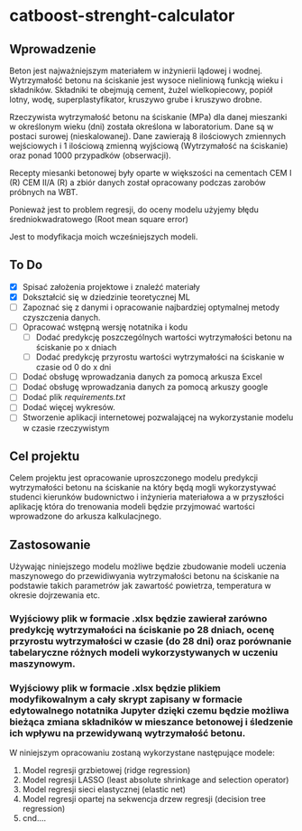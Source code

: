 # catboost-strenght-calculator

## Wprowadzenie

Beton jest najważniejszym materiałem w inżynierii lądowej i wodnej. Wytrzymałość betonu na ściskanie jest wysoce nieliniową funkcją wieku i składników. Składniki te obejmują cement, żużel wielkopiecowy, popiół lotny, wodę, superplastyfikator, kruszywo grube i kruszywo drobne.

Rzeczywista wytrzymałość betonu na ściskanie (MPa) dla danej mieszanki w określonym wieku (dni) została określona w laboratorium. Dane są w postaci surowej (nieskalowanej). Dane zawierają 8 ilościowych zmiennych wejściowych i 1 ilościową zmienną wyjściową (Wytrzymałość na ściskanie) oraz ponad 1000 przypadków (obserwacji).

Recepty miesanki betonowej były oparte w większości na cementach CEM I (R) CEM II/A (R) a zbiór danych został opracowany podczas zarobów próbnych na WBT.

Ponieważ jest to problem regresji, do oceny modelu użyjemy błędu średniokwadratowego (Root mean square error)

Jest to modyfikacja moich wcześniejszych modeli. 

## To Do

- [x] Spisać założenia projektowe i znaleźć materiały
- [x] Dokształcić się w dziedzinie teoretycznej ML
- [ ] Zapoznać się z danymi i opracowanie najbardziej optymalnej metody czyszczenia danych.
- [ ] Opracować wstępną wersję notatnika i kodu
  - [ ] Dodać predykcję poszczególnych wartości wytrzymałości betonu na ściskanie po x dniach
  - [ ] Dodać predykcję przyrostu wartości wytrzymałości na ściskanie w czasie od 0 do x dni
- [ ] Dodać obsługę wprowadzania danych za pomocą arkusza Excel
- [ ] Dodać obsługę wprowadzania danych za pomocą arkuszy google
- [ ] Dodać plik *requirements.txt*
- [ ] Dodać więcej wykresów.
- [ ] Stworzenie aplikacji internetowej pozwalającej na wykorzystanie modelu w czasie rzeczywistym

## Cel projektu

Celem projektu jest opracowanie uproszczonego modelu predykcji wytrzymałości betonu na ściskanie na który będą mogli wykorzystywać studenci kierunków budownictwo i inżynieria materiałowa a w przyszłości aplikację która do trenowania modeli będzie przyjmować wartości wprowadzone do arkusza kalkulacjnego.

## Zastosowanie

Używając niniejszego modelu możliwe będzie zbudowanie modeli uczenia maszynowego do przewidiwyania wytrzymałości betonu na ściskanie na podstawie takich parametrów jak zawartość powietrza, temperatura w okresie dojrzewania etc. 

### Wyjściowy plik w formacie .xlsx będzie zawierał zarówno predykcję wytrzymałości na ściskanie po 28 dniach, ocenę przyrostu wytrzymałości w czasie (do 28 dni) oraz porównanie tabelaryczne różnych modeli wykorzystywanych w uczeniu maszynowym. 

### Wyjściowy plik w formacie .xlsx będzie plikiem modyfikowalnym a cały skrypt zapisany w formacie edytowalnego notatnika Jupyter dzięki czemu będzie możliwa bieżąca zmiana składników w mieszance betonowej i śledzenie ich wpływu na przewidywaną wytrzymałość betonu.

W niniejszym opracowaniu zostaną wykorzystane następujące modele:
1. Model regresji grzbietowej (ridge regression)
2. Model regresji LASSO (least absolute shrinkage and selection operator)
3. Model regresji sieci elastycznej (elastic net)
4. Model regresji opartej na sekwencja drzew regresji (decision tree regression)
5. cnd....

